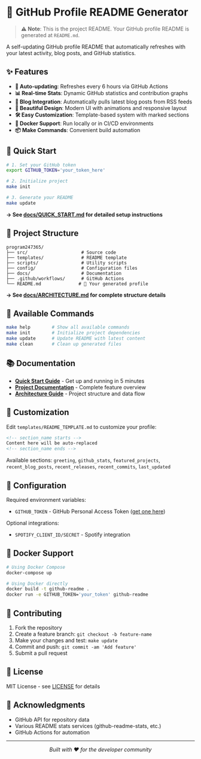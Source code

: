 # 🚀 GitHub Profile README Generator

> **⚠️ Note**: This is the project README. Your GitHub profile README is generated at `README.md`.

A self-updating GitHub profile README that automatically refreshes with your latest activity, blog posts, and GitHub statistics.

## ✨ Features

- **🔄 Auto-updating**: Refreshes every 6 hours via GitHub Actions
- **📊 Real-time Stats**: Dynamic GitHub statistics and contribution graphs  
- **📝 Blog Integration**: Automatically pulls latest blog posts from RSS feeds
- **🎨 Beautiful Design**: Modern UI with animations and responsive layout
- **🛠️ Easy Customization**: Template-based system with marked sections
- **🐳 Docker Support**: Run locally or in CI/CD environments
- **📦 Make Commands**: Convenient build automation

## 🚀 Quick Start

```bash
# 1. Set your GitHub token
export GITHUB_TOKEN='your_token_here'

# 2. Initialize project  
make init

# 3. Generate your README
make update
```

**→ See [docs/QUICK_START.md](docs/QUICK_START.md) for detailed setup instructions**

## 📁 Project Structure

```
program247365/
├── src/                    # Source code
├── templates/              # README template
├── scripts/                # Utility scripts  
├── config/                 # Configuration files
├── docs/                   # Documentation
├── .github/workflows/      # GitHub Actions
└── README.md              # 🎯 Your generated profile
```

**→ See [docs/ARCHITECTURE.md](docs/ARCHITECTURE.md) for complete structure details**

## 🎯 Available Commands

```bash
make help        # Show all available commands
make init        # Initialize project dependencies
make update      # Update README with latest content  
make clean       # Clean up generated files
```

## 📚 Documentation

- **[Quick Start Guide](docs/QUICK_START.md)** - Get up and running in 5 minutes
- **[Project Documentation](docs/PROJECT_README.md)** - Complete feature overview
- **[Architecture Guide](docs/ARCHITECTURE.md)** - Project structure and data flow

## 🎨 Customization

Edit `templates/README_TEMPLATE.md` to customize your profile:

```markdown
<!-- section_name starts -->
Content here will be auto-replaced
<!-- section_name ends -->
```

Available sections: `greeting`, `github_stats`, `featured_projects`, `recent_blog_posts`, `recent_releases`, `recent_commits`, `last_updated`

## 🔧 Configuration

Required environment variables:
- `GITHUB_TOKEN` - GitHub Personal Access Token ([get one here](https://github.com/settings/tokens))

Optional integrations:
- `SPOTIFY_CLIENT_ID/SECRET` - Spotify integration

## 🐳 Docker Support

```bash
# Using Docker Compose
docker-compose up

# Using Docker directly  
docker build -t github-readme .
docker run -e GITHUB_TOKEN='your_token' github-readme
```

## 🤝 Contributing

1. Fork the repository
2. Create a feature branch: `git checkout -b feature-name`
3. Make your changes and test: `make update`
4. Commit and push: `git commit -am 'Add feature'`
5. Submit a pull request

## 📄 License

MIT License - see [LICENSE](LICENSE) for details

## 🎉 Acknowledgments

- GitHub API for repository data
- Various README stats services (github-readme-stats, etc.)
- GitHub Actions for automation

---

<p align="center">
  <i>Built with ❤️ for the developer community</i>
</p>